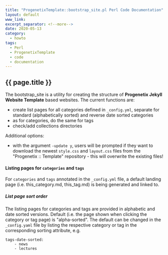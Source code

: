 ```yaml
---
title: "ProgenetixTemplate::bootstrap_site.pl Perl Code Documentation"
layout: default
www_link: 
excerpt_separator: <!--more-->
date: 2020-05-13
category:
  - howto
tags:
  - Perl
  - ProgenetixTemplate
  - code
  - documentation
---
```


## {{ page.title }}

<!--more-->


The bootstrap_site is a utility for creating the structure of __Progenetix 
Jekyll Website Template__ based websites. The current functions are:

* create list pages for all categories defined in `_config.yml`, separate for
standard (alphabetically sorted) and reverse date sorted categories
* as for categories, do the same for tags
* check/add collections directories

Additional options:

* with the argument `-update y`, users will be prompted if they want to download
the newest `style.css` and `layout.css` files from the "Progenetix :: Template"
repository - this will overwrite the existing files!

#### Listing pages for `categories` and `tags`

For `categories` and `tags` annotated in the `_config.yml` file, a default 
landing page (i.e. this_category.md, this_tag.md) is being generated and linked 
to.

##### List page sort order

The listing pages for categories and tags are provided in alphabetic and date 
sorted versions. Default (i.e. the page shown when clicking the category or tag 
page) is "alpha-sorted". The default can be changed in the `_config.yaml` file 
by listing the respective category or tag in the corresponding sorting 
attribute, e.g.

```
tags-date-sorted:
	- news
	- lectures
```


